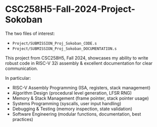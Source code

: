 # CSC258H5-Fall-2024-Project-Sokoban
The two files of interest:
* `Project/SUBMISSION_Proj_Sokoban_CODE.s`
* `Project/SUBMISSION_Proj_Sokoban_DOCUMENTATION.s`

This project from CSC258H5, Fall 2024, showcases my ability to write robust code in RISC-V 32i assembly &amp; excellent documentation for clear communication.

In particular:

* RISC-V Assembly Programming (ISA, registers, stack management)
* Algorithm Design (procedural level generation, LFSR RNG)
* Memory & Stack Management (frame pointer, stack pointer usage)
* Systems Programming (syscalls, user input handling)
* Debugging & Testing (memory inspection, state validation)
* Software Engineering (modular functions, documentation, best practices)
